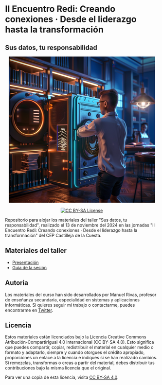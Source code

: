 # II Encuentro Redi: Creando conexiones · Desde el liderazgo hasta la transformación

## Sus datos, tu responsabilidad

<p align="center">
  <img src="assets/sus-datos-nuestra-responsabilidad.webp" alt="Sus datos, tu responsabilidad">
</p>
<p align="center">
  <a href="LICENSE">
      <img src="https://img.shields.io/badge/License-CC%20BY--SA%204.0-lightgrey.svg?longCache=true" alt="CC BY-SA License">
    </a>
</p>


Repositorio para alojar los materiales del taller "Sus datos, tu responsabilidad", realizado el 13 de noviembre del 2024 en las jornadas "II Encuentro Redi: Creando conexiones · Desde el liderazgo hasta la transformación" del CEP Castilleja de la Cuesta.

## Materiales del taller

* [Presentación](https://0xmrivas.github.io/II-Encuentro-REDI/slides/)
* [Guía de la sesión](https://0xmrivas.github.io/II-Encuentro-REDI/docs/bloques)


## Autoria

Los materiales del curso han sido desarrollados por Manuel Rivas, profesor de enseñanza secundaria, especialidad en sistemas y aplicaciones informáticas. Si quieres seguir mi trabajo o contactarme, puedes encontrarme en [Twitter](https://twitter.com/0xmrivas).


## Licencia

Estos materiales están licenciados bajo la Licencia Creative Commons Atribución-CompartirIgual 4.0 Internacional (CC BY-SA 4.0). Esto significa que puedes compartir, copiar, redistribuir el material en cualquier medio o formato y adaptarlo, siempre y cuando otorgues el crédito apropiado, proporciones un enlace a la licencia e indiques si se han realizado cambios. Si remezclas, transformas o creas a partir del material, debes distribuir tus contribuciones bajo la misma licencia que el original.

Para ver una copia de esta licencia, visita [CC BY-SA 4.0](https://creativecommons.org/licenses/by-sa/4.0/).